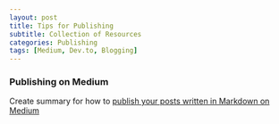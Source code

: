 ```yaml
---
layout: post
title: Tips for Publishing 
subtitle: Collection of Resources
categories: Publishing
tags: [Medium, Dev.to, Blogging]
---
```


### Publishing on Medium

Create summary for how to [publish your posts written in Markdown on Medium](https://medium.com/@andymcfee/how-to-import-markdown-into-medium-c06dc981bd96)

